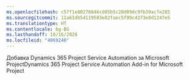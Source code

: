 ```yaml
---
ms.openlocfilehash: c57f1e80270846cd05b5c20d09dc9fb39ac7e285
ms.sourcegitcommit: 11a61db54119503e82faec5f99c4273e8d1247e5
ms.translationtype: HT
ms.contentlocale: bg-BG
ms.lasthandoff: 10/16/2020
ms.locfileid: "4069240"
---
```

<span data-ttu-id="7289c-101">Добавка Dynamics 365 Project Service Automation за Microsoft Project</span><span class="sxs-lookup"><span data-stu-id="7289c-101">Dynamics 365 Project Service Automation Add-in for Microsoft Project</span></span>